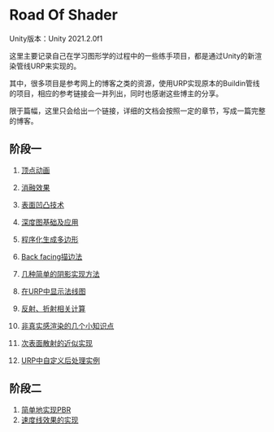 # Road Of Shader

Unity版本：Unity 2021.2.0f1

这里主要记录自己在学习图形学的过程中的一些练手项目，都是通过Unity的新渲染管线URP来实现的。

其中，很多项目是参考网上的博客之类的资源，使用URP实现原本的Buildin管线的项目，相应的参考链接会一并列出，同时也感谢这些博主的分享。

限于篇幅，这里只会给出一个链接，详细的文档会按照一定的章节，写成一篇完整的博客。

## 阶段一

1. [顶点动画](https://zhuanlan.zhihu.com/p/317907215)

2. [消融效果](https://zhuanlan.zhihu.com/p/318466269)

3. [表面凹凸技术](https://zhuanlan.zhihu.com/p/319769756)

4. [深度图基础及应用](https://zhuanlan.zhihu.com/p/328955585)

5. [程序化生成多边形](https://zhuanlan.zhihu.com/p/336559164)

6. [Back facing描边法](https://zhuanlan.zhihu.com/p/344922787)

7. [几种简单的阴影实现方法](https://zhuanlan.zhihu.com/p/346483004)

8. [在URP中显示法线图](https://zhuanlan.zhihu.com/p/346751552)

9. [反射、折射相关计算](https://zhuanlan.zhihu.com/p/346819117)

10. [非真实感渲染的几个小知识点](https://zhuanlan.zhihu.com/p/347544177)

11. [次表面散射的近似实现](https://zhuanlan.zhihu.com/p/348106844)

12. [URP中自定义后处理实例](https://zhuanlan.zhihu.com/p/348978998)

## 阶段二

1. [简单地实现PBR](https://zhuanlan.zhihu.com/p/353705469)
2. [速度线效果的实现](https://zhuanlan.zhihu.com/p/427866097)

